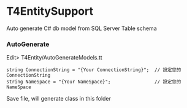 # T4EntitySupport
Auto generate C# db model from SQL Server Table schema


### AutoGenerate
Edit> T4Entity/AutoGenerateModels.tt

<pre><code>string ConnectionString = "{Your ConnectionString}";  // 設定您的ConnectionString
string NameSpace = "{Your NameSpace}";                // 設定您的NameSpace
</code></pre>

Save file, will generate class in this folder

